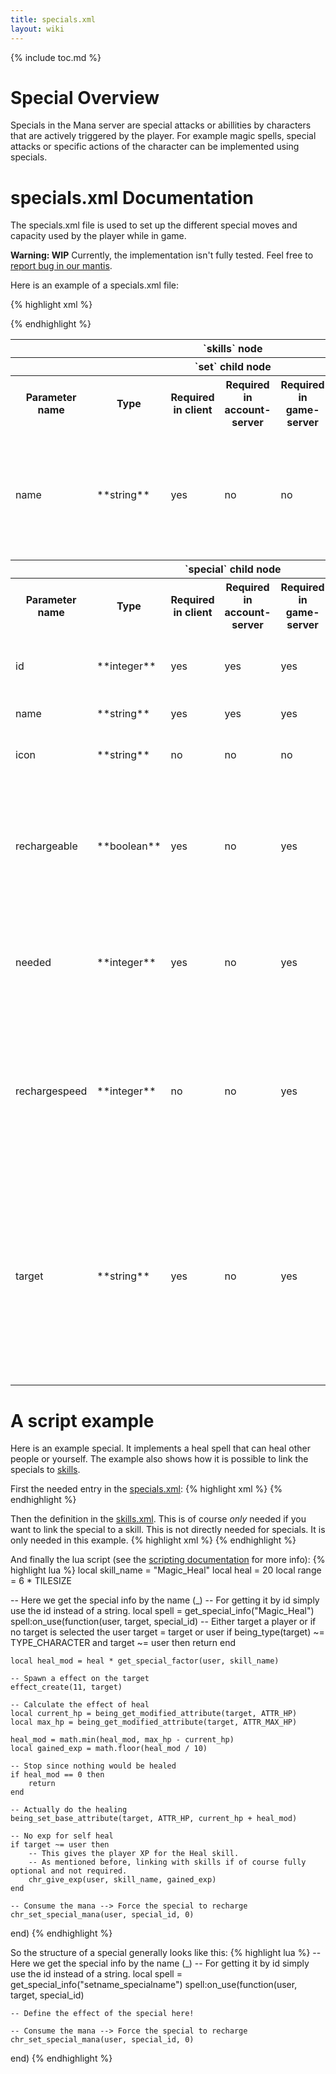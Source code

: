 ```yaml
---
title: specials.xml
layout: wiki
---
```

{% include toc.md %}
#  Special Overview
Specials in the Mana server are special attacks or abillities by characters that are actively triggered by the player. For example magic spells, special attacks or specific actions of the character can be implemented using specials.

#  specials.xml Documentation

The specials.xml file is used to set up the different special moves and capacity used by the player while in game.

**Warning: WIP** Currently, the implementation isn't fully tested. Feel free to [report bug in our mantis](mantis_workflow.html).

Here is an example of a specials.xml file:

{% highlight xml %}
<?xml version="1.0" encoding="utf-8"?>
<specials>
    <set name="Magic">
        <special
            id="1"
            name="Test Spell 1"
            rechargeable="true"
            needed="100"
            rechargespeed="10"
            icon="icons/spell_1.png"
        />
        <special
            id="2"
            name="Test Spell 2"
            rechargeable="true"
            needed="1000"
            rechargespeed="10"
            target="being"
            icon="icons/spell_2.png"
        />
    </set>
</specials>
{% endhighlight %}

<table class="table table-bordered table-hover" markdown="1">
    <thead>
        <tr>
            <th colspan="7">`skills` node</th>
        </tr>
    </thead>
    <tbody>
        <tr>
            <th colspan="7">`set` child node</th>
        </tr>
        <tr>
            <th>Parameter name</th>
            <th>Type</th>
            <th>Required in client</th>
            <th>Required in account-server</th>
            <th>Required in game-server</th>
            <th>Default value</th>
            <th>Description</th>
        </tr>
        <tr>
            <td>name</td>
            <td>**string**</td>
            <td>yes</td>
            <td>no</td>
            <td>no</td>
            <td>""</td>
            <td>The special group name. Sets are used to visually group specials in the same tab in the client's specials window.</td>
        </tr>
        <tr>
            <th colspan="7">`special` child node</th>
        </tr>
        <tr>
            <th>Parameter name</th>
            <th>Type</th>
            <th>Required in client</th>
            <th>Required in account-server</th>
            <th>Required in game-server</th>
            <th>Default value</th>
            <th>Description</th>
        </tr>
        <tr>
            <td>id</td>
            <td>**integer**</td>
            <td>yes</td>
            <td>yes</td>
            <td>yes</td>
            <td>0</td>
            <td>The special Id used internally. Must be \&amp;gt; 0 and unique.</td>
        </tr>
        <tr>
            <td>name</td>
            <td>**string**</td>
            <td>yes</td>
            <td>yes</td>
            <td>yes</td>
            <td>-</td>
            <td>The special name.</td>
        </tr>
        <tr>
            <td>icon</td>
            <td>**string**</td>
            <td>no</td>
            <td>no</td>
            <td>no</td>
            <td>""</td>
            <td>The icon image displayed in the client.</td>
        </tr>
        <tr>
            <td>rechargeable</td>
            <td>**boolean**</td>
            <td>yes</td>
            <td>no</td>
            <td>yes</td>
            <td>"true"</td>
            <td>Whether the special is rechargeable. Unrechargable specials are possible to use any time without the need to wait for a reload.</td>
        </tr>
        <tr>
            <td>needed</td>
            <td>**integer**</td>
            <td>yes</td>
            <td>no</td>
            <td>yes</td>
            <td>0</td>
            <td>The amount of `mana` that the specials needs to be triggered (Obsolete if `rechargable` is false.</td>
        </tr>
        <tr>
            <td>rechargespeed</td>
            <td>**integer**</td>
            <td>no</td>
            <td>no</td>
            <td>yes</td>
            <td>0</td>
            <td>The default recharge of `mana` per game tick (100ms). Overwriteable for each character using scripts. Obsolete if `rechargable` is false.</td>
        </tr>
        <tr>
            <td>target</td>
            <td>**string**</td>
            <td>yes</td>
            <td>no</td>
            <td>yes</td>
            <td>"being"</td>
            <td>The target mode of the special. Possible values: <br /> "being" - targets beings <br /> "point" - targets a point on the map (**CLIENT IS LACKING SUPPORT**) <br /> If you do not need a target simply set it to "being".</td>
        </tr>
    </tbody>
</table>


#  A script example
Here is an example special. It implements a heal spell that can heal other people or yourself.
The example also shows how it is possible to link the specials to [skills](skills.xml.html).

First the needed entry in the [specials.xml](specials.xml.html#specials.xml_documentation):
{% highlight xml %}
        <!-- ... -->
        <special
            id="4"
            name="Heal"
            rechargeable="true"
            needed="17500"
            rechargespeed="175"
        />
        <!-- ... -->
{% endhighlight %}

Then the definition in the [skills.xml](skills.xml.html). This is of course *only* needed if you want to link the special to a skill. This is not directly needed for specials. It is only needed in this example.
{% highlight xml %}
    <!-- ... -->
    <set name="Magic">
        <!-- ... -->
        <skill id="203" name="Heal"
            icon="icons/spell_heal.png"/>
        <!-- ... -->
    </set>
    <!-- ... -->
{% endhighlight %}

And finally the lua script (see the [scripting documentation](scripting.html#special_info_class) for more info):
{% highlight lua %}
local skill_name = "Magic_Heal"
local heal = 20
local range = 6 * TILESIZE

-- Here we get the special info by the name (<setname>_<specialname>)
-- For getting it by id simply use the id instead of a string.
local spell = get_special_info("Magic_Heal")
spell:on_use(function(user, target, special_id)
    -- Either target a player or if no target is selected the user
    target = target or user
    if being_type(target) ~= TYPE_CHARACTER and target ~= user then
        return
    end 

    local heal_mod = heal * get_special_factor(user, skill_name)

    -- Spawn a effect on the target
    effect_create(11, target)
    
    -- Calculate the effect of heal
    local current_hp = being_get_modified_attribute(target, ATTR_HP)
    local max_hp = being_get_modified_attribute(target, ATTR_MAX_HP)

    heal_mod = math.min(heal_mod, max_hp - current_hp)
    local gained_exp = math.floor(heal_mod / 10) 

    -- Stop since nothing would be healed
    if heal_mod == 0 then
        return
    end 
    
    -- Actually do the healing
    being_set_base_attribute(target, ATTR_HP, current_hp + heal_mod)

    -- No exp for self heal
    if target ~= user then
        -- This gives the player XP for the Heal skill.
        -- As mentioned before, linking with skills if of course fully optional and not required.
        chr_give_exp(user, skill_name, gained_exp)
    end

    -- Consume the mana --> Force the special to recharge
    chr_set_special_mana(user, special_id, 0)
end)
{% endhighlight %}

So the structure of a special generally looks like this:
{% highlight lua %}
-- Here we get the special info by the name (<setname>_<specialname>)
-- For getting it by id simply use the id instead of a string.
local spell = get_special_info("setname_specialname")
spell:on_use(function(user, target, special_id)

    -- Define the effect of the special here!

    -- Consume the mana --> Force the special to recharge
    chr_set_special_mana(user, special_id, 0)
end)
{% endhighlight %}
